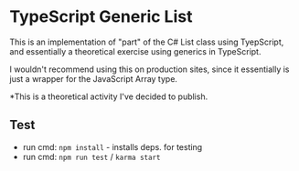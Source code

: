 # TypeScript Generic List

This is an implementation of "part" of the C# List class using TyepScript, and essentially a theoretical exercise using generics in TypeScript.

I wouldn't recommend using this on production sites, since it essentially is just a wrapper for the JavaScript Array type. 

*This is a theoretical activity I've decided to publish.

## Test
- run cmd: `npm install` - installs deps. for testing
- run cmd: `npm run test` / `karma start`